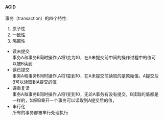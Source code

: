 #### ACID ####
事务（transaction）的四个特性:  
1. 原子性  
2. 一致性  
3. 隔离性  
	
- 读未提交  
	事务A和事务B同时操作,A将1变为10，在A未提交前中间的操作过程中的值可以被B读到  
- 读已提交  
	事务A和事务B同时操作,A将1变到10，在A未提交前读取的是原始值，A提交后B可以读取到A提交的值
- 课重复读  
	事务A和事务B同时操作,A将1变到10，无论A事务有没有提交，B读取的值都是一样的，如果B重开一个事务可以读取到A提交后的值，
- 串行化  
	所有的事务都被串行处理执行